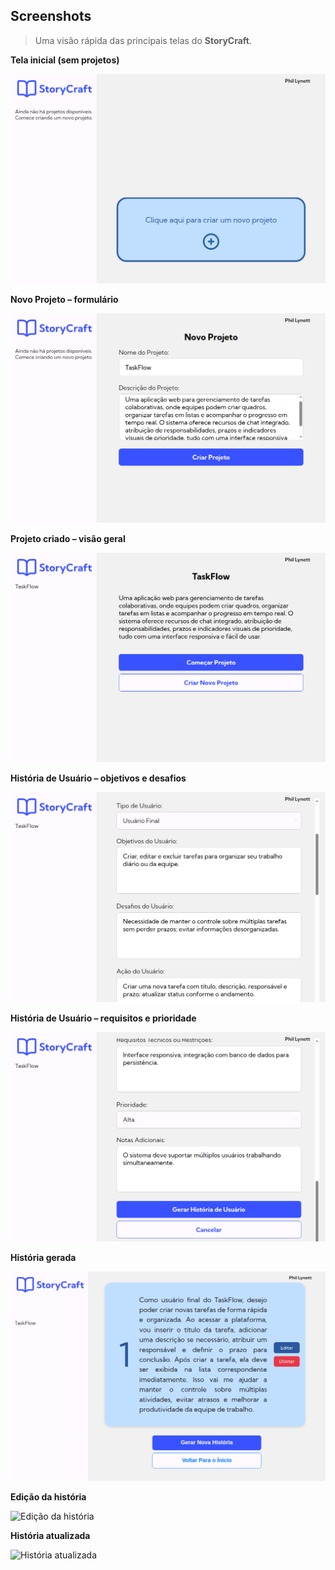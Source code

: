 ## Screenshots

> Uma visão rápida das principais telas do **StoryCraft**.

**Tela inicial (sem projetos)**

![Tela inicial (sem projetos)](docs/screenshots/01-home-empty.png)

**Novo Projeto – formulário**

![Novo Projeto – formulário](docs/screenshots/02-new-project.png)

**Projeto criado – visão geral**

![Projeto criado – visão geral](docs/screenshots/03-project-created.png)

**História de Usuário – objetivos e desafios**

![História de Usuário – objetivos e desafios](docs/screenshots/04-user-story-form-1.png)

**História de Usuário – requisitos e prioridade**

![História de Usuário – requisitos e prioridade](docs/screenshots/05-user-story-form-2.png)

**História gerada**

![História gerada](docs/screenshots/06-generated-story.png)

**Edição da história**

![Edição da história](docs/screenshots/07-edit-story.png)

**História atualizada**

![História atualizada](docs/screenshots/08-story-updated.png)
